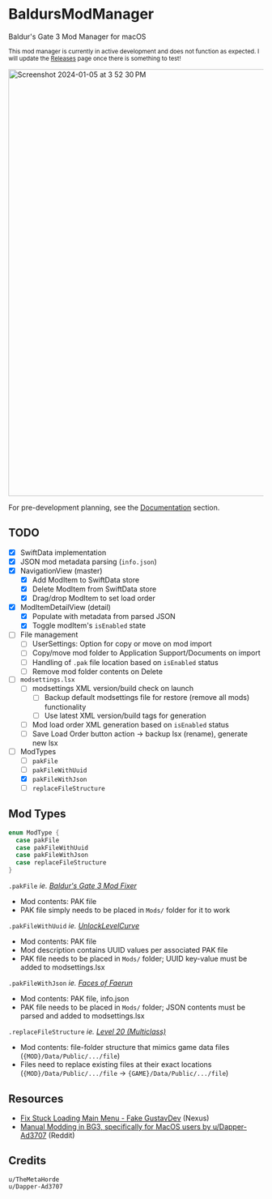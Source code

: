 # BaldursModManager
Baldur's Gate 3 Mod Manager for macOS

<sup>This mod manager is currently in active development and does not function as expected. I will update the [Releases](https://github.com/revblaze/BaldursModManager/releases) page once there is something to test!</sup>

<img width="843" alt="Screenshot 2024-01-05 at 3 52 30 PM" src="https://github.com/revblaze/BaldursModManager/assets/1476332/d7af718f-4468-4894-9638-53864b1e00b6">

For pre-development planning, see the [Documentation](/Documentation/) section.

## TODO

- [x] SwiftData implementation
- [x] JSON mod metadata parsing (`info.json`)
- [x] NavigationView (master)
  - [x] Add ModItem to SwiftData store
  - [x] Delete ModItem from SwiftData store 
  - [x] Drag/drop ModItem to set load order
- [x] ModItemDetailView (detail)
  - [x] Populate with metadata from parsed JSON
  - [x] Toggle modItem's `isEnabled` state
- [ ] File management
  - [ ] UserSettings: Option for copy or move on mod import 
  - [ ] Copy/move mod folder to Application Support/Documents on import
  - [ ] Handling of `.pak` file location based on `isEnabled` status
  - [ ] Remove mod folder contents on Delete
- [ ] `modsettings.lsx`
  - [ ] modsettings XML version/build check on launch
    - [ ] Backup default modsettings file for restore (remove all mods) functionality
    - [ ] Use latest XML version/build tags for generation
  - [ ] Mod load order XML generation based on `isEnabled` status
  - [ ] Save Load Order button action → backup lsx (rename), generate new lsx
- [ ] ModTypes
  - [ ] `pakFile`
  - [ ] `pakFileWithUuid`
  - [x] `pakFileWithJson`
  - [ ] `replaceFileStructure`

## Mod Types
```swift
enum ModType {
  case pakFile
  case pakFileWithUuid
  case pakFileWithJson
  case replaceFileStructure
}
```

`.pakFile` <i>ie. [Baldur's Gate 3 Mod Fixer](https://www.nexusmods.com/baldursgate3/mods/141)</i>
  - Mod contents: PAK file
  - PAK file simply needs to be placed in `Mods/` folder for it to work

`.pakFileWithUuid` <i>ie. [UnlockLevelCurve](https://www.nexusmods.com/baldursgate3/mods/377)</i>
  - Mod contents: PAK file
  - Mod description contains UUID values per associated PAK file
  - PAK file needs to be placed in `Mods/` folder; UUID key-value must be added to modsettings.lsx

`.pakFileWithJson` <i>ie. [Faces of Faerun](https://www.nexusmods.com/baldursgate3/mods/429)</i>
  - Mod contents: PAK file, info.json
  - PAK file needs to be placed in `Mods/` folder; JSON contents must be parsed and added to modsettings.lsx

`.replaceFileStructure` <i>ie. [Level 20 (Multiclass)](https://www.nexusmods.com/baldursgate3/mods/570)</i>
  - Mod contents: file-folder structure that mimics game data files (`{MOD}/Data/Public/.../file`)
  - Files need to replace existing files at their exact locations (`{MOD}/Data/Public/.../file` → `{GAME}/Data/Public/.../file`)

## Resources

- [Fix Stuck Loading Main Menu - Fake GustavDev](https://www.nexusmods.com/baldursgate3/mods/611) (Nexus)
- [Manual Modding in BG3, specifically for MacOS users by u/Dapper-Ad3707](https://www.reddit.com/r/BaldursGate3/comments/15cksse/manual_modding_in_bg3_specifically_for_macos_users/) (Reddit)

## Credits

```
u/TheMetaHorde
u/Dapper-Ad3707
```
